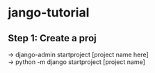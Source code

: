 # jango-tutorial

## Step 1: Create a proj
-> django-admin startproject [project name here]  
-> python -m django startproject [project name]
